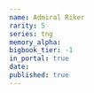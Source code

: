 ```yaml
---
name: Admiral Riker
rarity: 5
series: tng
memory_alpha:
bigbook_tier: -1
in_portal: true
date:
published: true
---
```



